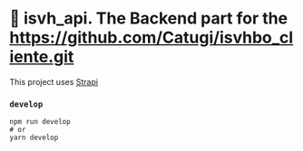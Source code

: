 # 🚀 isvh_api. The Backend part for the https://github.com/Catugi/isvhbo_cliente.git

This project uses [Strapi](https://strapi.o)

### `develop`

```
npm run develop
# or
yarn develop
```
